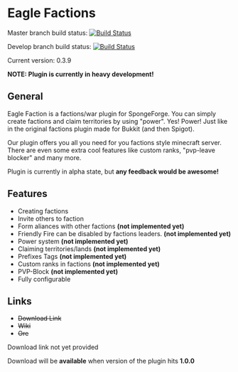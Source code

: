 # Eagle Factions

Master branch build status: [![Build Status](https://travis-ci.org/Aquerr/EagleFactions.svg?branch=master)](https://travis-ci.org/Aquerr/EagleFactions)

Develop branch build status: [![Build Status](https://travis-ci.org/Aquerr/EagleFactions.svg?branch=develop)](https://travis-ci.org/Aquerr/EagleFactions)

Current version: 0.3.9

**NOTE: Plugin is currently in heavy development!**

## General
Eagle Faction is a factions/war plugin for SpongeForge. You can simply create factions and claim territories by using "power". Yes! Power! Just like in the original factions plugin made for Bukkit (and then Spigot).

Our plugin offers you all you need for you factions style minecraft server. There are even some extra cool features like custom ranks, "pvp-leave blocker" and many more.

Plugin is currently in alpha state, but **any feedback would be awesome!**

## Features

* Creating factions
* Invite others to faction
* Form aliances with other factions **(not implemented yet)**
* Friendly Fire can be disabled by factions leaders. **(not implemented yet)**
* Power system **(not implemented yet)**
* Claiming territories/lands **(not implemented yet)**
* Prefixes Tags **(not implemented yet)**
* Custom ranks in factions **(not implemented yet)**
* PVP-Block **(not implemented yet)**
* Fully configurable

## Links

* ~~Download Link~~
* ~~Wiki~~
* ~~Ore~~

Download link not yet provided

Download will be **available** when version of the plugin hits **1.0.0**
